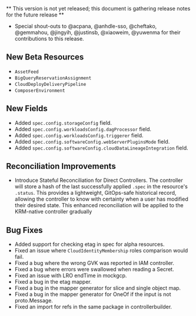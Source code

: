 
** This version is not yet released; this document is gathering release notes for the future release **

*   Special shout-outs to @acpana, @anhdle-sso, @cheftako, @gemmahou, @jingyih, @justinsb, @xiaoweim, @yuwenma for their contributions to this release.

## New Beta Resources

*   `AssetFeed`
*   `BigQueryReservationAssignment`
*   `CloudDeployDeliveryPipeline`
*   `ComposerEnvironment`

## New Fields

*   Added `spec.config.storageConfig` field.
*   Added `spec.config.workloadsConfig.dagProcessor` field.
*   Added `spec.config.workloadsConfig.triggerer` field.
*   Added `spec.config.softwareConfig.webServerPluginsMode` field.
*   Added `spec.config.softwareConfig.cloudDataLineageIntegration` field.

## Reconciliation Improvements

*   Introduce Stateful Reconciliation for Direct Controllers. The controller will store a hash of the last successfully applied `.spec` in the resource's `.status`. This provides a lightweight, GitOps-safe historical record, allowing the controller to know with certainty when a user has modified their desired state. This enhanced reconciliation will be applied to the KRM-native controller gradually

## Bug Fixes

*   Added support for checking etag in spec for alpha resources.
*   Fixed an issue where `CloudIdentityMembership` roles comparison would fail.
*   Fixed a bug where the wrong GVK was reported in IAM controller.
*   Fixed a bug where errors were swallowed when reading a Secret.
*   Fixed an issue with LRO endTime in mockgcp.
*   Fixed a bug in the etag mapper.
*   Fixed a bug in the mapper generator for slice and single object map.
*   Fixed a bug in the mapper generator for OneOf if the input is not proto.Message.
*   Fixed an import for refs in the same package in controllerbuilder.
